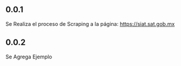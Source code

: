 ## 0.0.1

Se Realiza el proceso de Scraping a la página: https://siat.sat.gob.mx

## 0.0.2

Se Agrega Ejemplo
